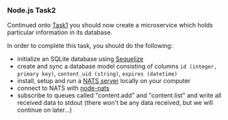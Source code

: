 ### Node.js Task2

Continued onto [Task1](https://github.com/uniqCast/node/blob/master/task1/README.md) 
you should now create a microservice which holds particular information in its database.

In order to complete this task, you should do the following:
 * initialize an SQLite database using [Sequelize](http://docs.sequelizejs.com/en/latest/)
 * create and sync a database model consisting of columns  ```id (integer, primary key)```, ```content_uid (string)```, ```expires (datetime)```
 * install, setup and run a [NATS server](https://github.com/nats-io/gnatsd) locally on your computer
 * connect to NATS with [node-nats](https://github.com/nats-io/node-nats)
 * subscribe to queues called "content.add" and "content.list" and write all received data to stdout (there won't be any data received, but we will continue on later...)
